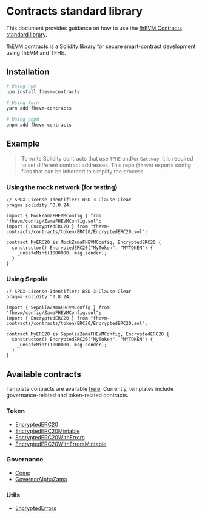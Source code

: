 # Contracts standard library

This document provides guidance on how to use the [fhEVM Contracts standard library](https://github.com/zama-ai/fhevm-contracts/tree/main).

fhEVM contracts is a Solidity library for secure smart-contract development using fhEVM and TFHE.

## Installation

```bash
# Using npm
npm install fhevm-contracts

# Using Yarn
yarn add fhevm-contracts

# Using pnpm
pnpm add fhevm-contracts
```

## Example

> To write Solidity contracts that use `TFHE` and/or `Gateway`, it is required to set different contract addresses. This repo (`fhevm`) exports config files that can be inherited to simplify the process.

### Using the mock network (for testing)

```solidity
// SPDX-License-Identifier: BSD-3-Clause-Clear
pragma solidity ^0.8.24;

import { MockZamaFHEVMConfig } from "fhevm/config/ZamaFHEVMConfig.sol";
import { EncryptedERC20 } from "fhevm-contracts/contracts/token/ERC20/EncryptedERC20.sol";

contract MyERC20 is MockZamaFHEVMConfig, EncryptedERC20 {
  constructor() EncryptedERC20("MyToken", "MYTOKEN") {
    _unsafeMint(1000000, msg.sender);
  }
}
```

### Using Sepolia

```solidity
// SPDX-License-Identifier: BSD-3-Clause-Clear
pragma solidity ^0.8.24;

import { SepoliaZamaFHEVMConfig } from "fhevm/config/ZamaFHEVMConfig.sol";
import { EncryptedERC20 } from "fhevm-contracts/contracts/token/ERC20/EncryptedERC20.sol";

contract MyERC20 is SepoliaZamaFHEVMConfig, EncryptedERC20 {
  constructor() EncryptedERC20("MyToken", "MYTOKEN") {
    _unsafeMint(1000000, msg.sender);
  }
}
```

## Available contracts

Template contracts are available [here](https://github.com/zama-ai/fhevm-contracts/tree/main).
Currently, templates include governance-related and token-related contracts.

### Token

- [EncryptedERC20](https://github.com/zama-ai/fhevm-contracts/blob/main/contracts/token/ERC20/EncryptedERC20.sol)
- [EncryptedERC20Mintable](https://github.com/zama-ai/fhevm-contracts/blob/main/contracts/token/ERC20/extensions/EncryptedERC20Mintable.sol)
- [EncryptedERC20WithErrors](https://github.com/zama-ai/fhevm-contracts/blob/main/contracts/token/ERC20/extensions/EncryptedERC20WithErrors.sol)
- [EncryptedERC20WithErrorsMintable](https://github.com/zama-ai/fhevm-contracts/blob/main/contracts/token/ERC20/extensions/EncryptedERC20WithErrorsMintable.sol)

### Governance

- [Comp](https://github.com/zama-ai/fhevm-contracts/blob/main/contracts/governance/Comp.sol)
- [GovernorAlphaZama](https://github.com/zama-ai/fhevm-contracts/blob/main/contracts/governance/GovernorAlphaZama.sol)

### Utils

- [EncryptedErrors](https://github.com/zama-ai/fhevm-contracts/blob/main/contracts/utils/EncryptedErrors.sol)
